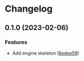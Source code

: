 # Changelog

## 0.1.0 (2023-02-06)


### Features

* Add engine skeleton ([6edee59](https://github.com/evematic/evematic/commit/6edee5970b9287631f5f8d21bc68a522311ff2cd))
